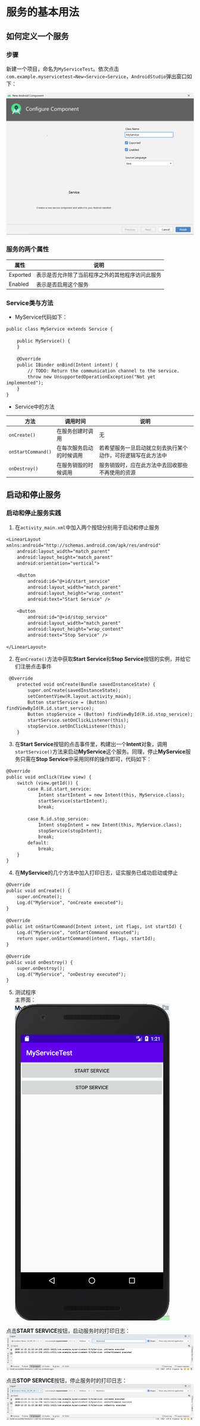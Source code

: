 # 服务的基本用法  

## 如何定义一个服务  

### 步骤  
新建一个项目，命名为`MyServiceTest`。依次点击`com.example.myservicetest→New→Service→Service`，`AndroidStudio`弹出窗口如下：  

![Alt text](img/service1.png)  

### 服务的两个属性  
|  属性  | 说明  |
|  ----  | ----  |
| Exported | 表示是否允许除了当前程序之外的其他程序访问此服务 |
| Enabled | 表示是否启用这个服务 |  

### Service类与方法  
+ MyService代码如下：  

```
public class MyService extends Service {

    public MyService() {
    }

    @Override
    public IBinder onBind(Intent intent) {
        // TODO: Return the communication channel to the service.
        throw new UnsupportedOperationException("Not yet implemented");
    }
}
```  

+ Service中的方法  

| 方法 | 调用时间 | 说明 |  
| ---- | ---- | ---- |  
| `onCreate()` | 在服务创建时调用 | 无 |  
| `onStartCommand()`  | 在每次服务启动的时候调用 | 若希望服务一旦启动就立刻去执行某个动作，可将逻辑写在此方法中 |    
| `onDestroy()` | 在服务销毁的时候调用 | 服务销毁时，应在此方法中去回收那些不再使用的资源 |  

## 启动和停止服务  

### 启动和停止服务实践  
1. 在`activity_main.xml`中加入两个按钮分别用于启动和停止服务  

```
<LinearLayout xmlns:android="http://schemas.android.com/apk/res/android"
    android:layout_width="match_parent"
    android:layout_height="match_parent"
    android:orientation="vertical">

    <Button
        android:id="@+id/start_service"
        android:layout_width="match_parent"
        android:layout_height="wrap_content"
        android:text="Start Service" />

    <Button
        android:id="@+id/stop_service"
        android:layout_width="match_parent"
        android:layout_height="wrap_content"
        android:text="Stop Service" />

</LinearLayout>
```  

2. 在`onCreate()`方法中获取**Start Service**和**Stop Service**按钮的实例，并给它们注册点击事件  

```
 @Override
    protected void onCreate(Bundle savedInstanceState) {
        super.onCreate(savedInstanceState);
        setContentView(R.layout.activity_main);
        Button startService = (Button) findViewById(R.id.start_service);
        Button stopService = (Button) findViewById(R.id.stop_service);
        startService.setOnClickListener(this);
        stopService.setOnClickListener(this);
    }
```  

3. 在**Start Service**按钮的点击事件里，构建出一个**Intent**对象，调用`startService()`方法来启动**MyService**这个服务。同理，停止**MyService**服务只需在**Stop Service**中采用同样的操作即可，代码如下：  

```
@Override
public void onClick(View view) {
    switch (view.getId()) {
        case R.id.start_service:
            Intent startIntent = new Intent(this, MyService.class);
            startService(startIntent);
            break;

        case R.id.stop_service:
            Intent stopIntent = new Intent(this, MyService.class);
            stopService(stopIntent);
            break;
        default:
            break;
    }
}
```  

4. 在**MyService**的几个方法中加入打印日志，证实服务已成功启动或停止  

```
@Override
public void onCreate() {
    super.onCreate();
    Log.d("MyService", "onCreate executed");
}

@Override
public int onStartCommand(Intent intent, int flags, int startId) {
    Log.d("MyService", "onStartCommand executed");
    return super.onStartCommand(intent, flags, startId);
}

@Override
public void onDestroy() {
    super.onDestroy();
    Log.d("MyService", "onDestroy executed");
}
```  

5. 测试程序  
主界面：  
![Alt text](img/service2.png)  

点击**START SERVICE**按钮，启动服务时的打印日志：  
![Alt text](img/service3.png)  

点击**STOP SERVICE**按钮，停止服务时的打印日志：  
![Alt text](img/service4.png)  










  





